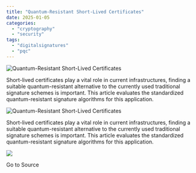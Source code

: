 ```yaml
---
title: "Quantum-Resistant Short-Lived Certificates"
date: 2025-01-05
categories: 
  - "cryptography"
  - "security"
tags: 
  - "digitalsignatures"
  - "pqc"
---
```


![Quantum-Resistant Short-Lived Certificates](https://www.cryptomathic.com/hubfs/Quantum.png)

Short-lived certificates play a vital role in current infrastructures, finding a suitable quantum-resistant alternative to the currently used traditional signature schemes is important. This article evaluates the standardized quantum-resistant signature algorithms for this application.

![Quantum-Resistant Short-Lived Certificates](https://www.cryptomathic.com/hubfs/Quantum.png)

Short-lived certificates play a vital role in current infrastructures, finding a suitable quantum-resistant alternative to the currently used traditional signature schemes is important. This article evaluates the standardized quantum-resistant signature algorithms for this application.

![](https://track.hubspot.com/__ptq.gif?a=531679&k=14&r=https%3A%2F%2Fwww.cryptomathic.com%2Fblog%2Fquantum-resistant-short-lived-certificates&bu=https%253A%252F%252Fwww.cryptomathic.com%252Fblog&bvt=rss)

Go to Source
